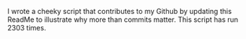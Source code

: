 I wrote a cheeky script that contributes to my Github by updating this ReadMe to illustrate why more than commits matter. This script has run 2303 times.